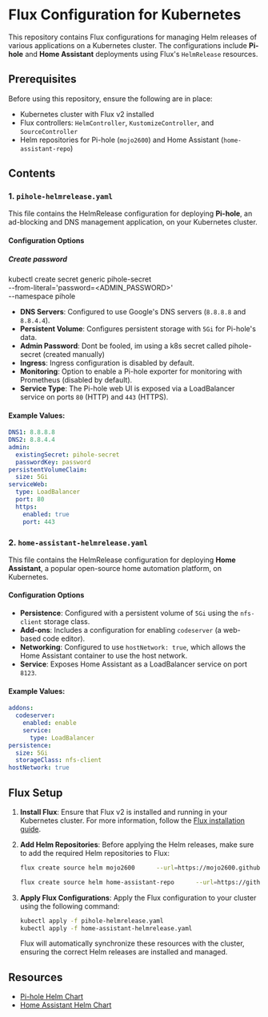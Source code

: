 
# Flux Configuration for Kubernetes

This repository contains Flux configurations for managing Helm releases of various applications on a Kubernetes cluster. The configurations include **Pi-hole** and **Home Assistant** deployments using Flux's `HelmRelease` resources.

## Prerequisites

Before using this repository, ensure the following are in place:

- Kubernetes cluster with Flux v2 installed
- Flux controllers: `HelmController`, `KustomizeController`, and `SourceController`
- Helm repositories for Pi-hole (`mojo2600`) and Home Assistant (`home-assistant-repo`)

## Contents

### 1. `pihole-helmrelease.yaml`

This file contains the HelmRelease configuration for deploying **Pi-hole**, an ad-blocking and DNS management application, on your Kubernetes cluster.

#### Configuration Options

##### Create password
kubectl create secret generic pihole-secret \
    --from-literal='password=<ADMIN_PASSWORD>' \
    --namespace pihole

- **DNS Servers**: Configured to use Google's DNS servers (`8.8.8.8` and `8.8.4.4`).
- **Persistent Volume**: Configures persistent storage with `5Gi` for Pi-hole's data.
- **Admin Password**: Dont be fooled, im using a k8s secret called pihole-secret (created manually)
- **Ingress**: Ingress configuration is disabled by default.
- **Monitoring**: Option to enable a Pi-hole exporter for monitoring with Prometheus (disabled by default).
- **Service Type**: The Pi-hole web UI is exposed via a LoadBalancer service on ports `80` (HTTP) and `443` (HTTPS).

#### Example Values:
```yaml
DNS1: 8.8.8.8
DNS2: 8.8.4.4
admin:
  existingSecret: pihole-secret
  passwordKey: password
persistentVolumeClaim:
  size: 5Gi
serviceWeb:
  type: LoadBalancer
  port: 80
  https:
    enabled: true
    port: 443
```

### 2. `home-assistant-helmrelease.yaml`

This file contains the HelmRelease configuration for deploying **Home Assistant**, a popular open-source home automation platform, on Kubernetes.

#### Configuration Options

- **Persistence**: Configured with a persistent volume of `5Gi` using the `nfs-client` storage class.
- **Add-ons**: Includes a configuration for enabling `codeserver` (a web-based code editor).
- **Networking**: Configured to use `hostNetwork: true`, which allows the Home Assistant container to use the host network.
- **Service**: Exposes Home Assistant as a LoadBalancer service on port `8123`.

#### Example Values:
```yaml
addons:
  codeserver:
    enabled: enable
    service:
      type: LoadBalancer
persistence:
  size: 5Gi
  storageClass: nfs-client
hostNetwork: true
```

## Flux Setup

1. **Install Flux**: Ensure that Flux v2 is installed and running in your Kubernetes cluster. For more information, follow the [Flux installation guide](https://fluxcd.io/docs/installation/).
2. **Add Helm Repositories**: Before applying the Helm releases, make sure to add the required Helm repositories to Flux:

   ```bash
   flux create source helm mojo2600      --url=https://mojo2600.github.io/helm-charts      --interval=1h      --export > helm-repository-mojo2600.yaml

   flux create source helm home-assistant-repo      --url=https://github.com/home-assistant/helm-charts      --interval=1h      --export > helm-repository-home-assistant.yaml
   ```

3. **Apply Flux Configurations**:
   Apply the Flux configuration to your cluster using the following command:

   ```bash
   kubectl apply -f pihole-helmrelease.yaml
   kubectl apply -f home-assistant-helmrelease.yaml
   ```

   Flux will automatically synchronize these resources with the cluster, ensuring the correct Helm releases are installed and managed.

## Resources

- [Pi-hole Helm Chart](https://github.com/mojo2600/helm-charts/tree/master/charts/pihole)
- [Home Assistant Helm Chart](https://github.com/home-assistant/helm-charts/tree/main/charts/home-assistant)
